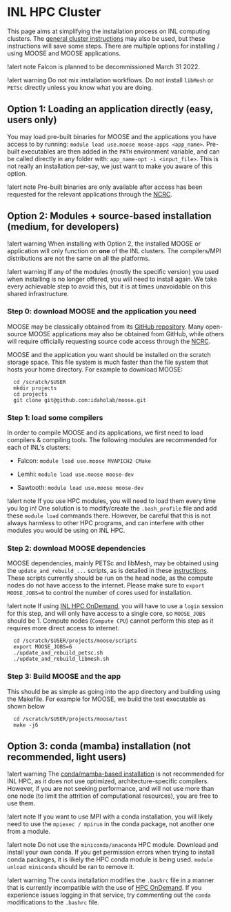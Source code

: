 # INL HPC Cluster

This page aims at simplifying the installation process on INL computing clusters.
The [general cluster instructions](hpc_install_moose.md) may also be used, but these
instructions will save some steps. There are multiple options for installing / using
MOOSE and MOOSE applications.

!alert note
Falcon is planned to be decommissioned March 31 2022.

!alert warning
Do not mix installation workflows. Do not install `libMesh` or `PETSc` directly unless
you know what you are doing.

## Option 1: Loading an application directly (easy, users only)

You may load pre-built binaries for MOOSE
and the applications you have access to by running: `module load use.moose moose-apps <app_name>`.
Pre-built executables are then added in the `PATH` environment variable, and can be called
directly in any folder with: `app_name-opt -i <input_file>`. This is not really an installation per-say,
we just want to make you aware of this option.

!alert note
Pre-built binaries are only available after access has been requested for the relevant applications through the
[NCRC](ncrc/ncrc_ondemand.md).

## Option 2: Modules + source-based installation (medium, for developers)

!alert warning
When installing with Option 2, the installed MOOSE or application will only
function on **one** of the INL clusters. The compilers/MPI distributions are not the same
on all the platforms.

!alert warning
If any of the modules (mostly the specific version) you used when installing is no longer offered, you will need to
install again. We take every achievable step to avoid this, but it is at times unavoidable on this shared infrastructure.

### Step 0: download MOOSE and the application you need

MOOSE may be classically obtained from its [GitHub repository](https://github.com/idaholab/moose).
Many open-source MOOSE applications may also be obtained from GitHub, while others will require
officially requesting source code access through the [NCRC](ncrc/ncrc_ondemand.md).

MOOSE and the application you want should be installed on the scratch storage space. This file system
is much faster than the file system that hosts your home directory. For example to download MOOSE:

```
  cd /scratch/$USER
  mkdir projects
  cd projects
  git clone git@github.com:idaholab/moose.git
```

### Step 1: load some compilers

In order to compile MOOSE and its applications, we first need to load compilers & compiling tools.
The following modules are recommended for each of INL's clusters:

- Falcon: `module load use.moose MVAPICH2 CMake`

- Lemhi: `module load use.moose moose-dev`

- Sawtooth: `module load use.moose moose-dev`


!alert note
If you use HPC modules, you will need to load them every time you log in! One solution is to
modify/create the `.bash_profile` file and add these `module load` commands there. However, be careful
that this is not always harmless to other HPC programs, and can interfere with other modules
you would be using on INL HPC.

### Step 2: download MOOSE dependencies

MOOSE dependencies, mainly PETSc and libMesh, may be obtained using the `update_and_rebuild_...`
scripts, as is detailed in these [instructions](hpc_install_moose.md). These scripts currently
should be run on the head node, as the compute nodes do not have access to the internet.
Please make sure to `export MOOSE_JOBS=6` to control the number of cores used for installation.

!alert note
If using [INL HPC OnDemand](gen_ondemand.md), you will have to use a `login` session for
this step, and will only have access to a single core, so `MOOSE_JOBS` should be 1. Compute
nodes (`Compute CPU`) cannot perform this step as it requires more direct access to internet.

```
  cd /scratch/$USER/projects/moose/scripts
  export MOOSE_JOBS=6
  ./update_and_rebuild_petsc.sh
  ./update_and_rebuild_libmesh.sh
```

### Step 3: Build MOOSE and the app

This should be as simple as going into the app directory and building using the Makefile.
For example for MOOSE, we build the test executable as shown below

```
  cd /scratch/$USER/projects/moose/test
  make -j6
```

## Option 3: conda (mamba) installation (not recommended, light users)

!alert warning
The [conda/mamba-based installation](conda.md) is not recommended for INL HPC, as it does not use
optimized, architecture-specific compilers. However, if you are not seeking performance,
and will not use more than one node (to limit the attrition of computational resources),
you are free to use them.

!alert note
If you want to use MPI with a conda installation, you will likely need to use the `mpiexec / mpirun`
in the conda package, not another one from a module.

!alert note
Do not use the `miniconda/anaconda` HPC module. Download and install your own conda. If you get permission
errors when trying to install conda packages, it is likely the HPC conda module is being used.
`module unload miniconda` should be ran to remove it.

!alert warning
The `conda` installation modifies the `.bashrc` file in a manner that is currently incompatible with
the use of [HPC OnDemand](gen_ondemand.md). If you experience issues logging in that service, try
commenting out the `conda` modifications to the `.bashrc` file.
